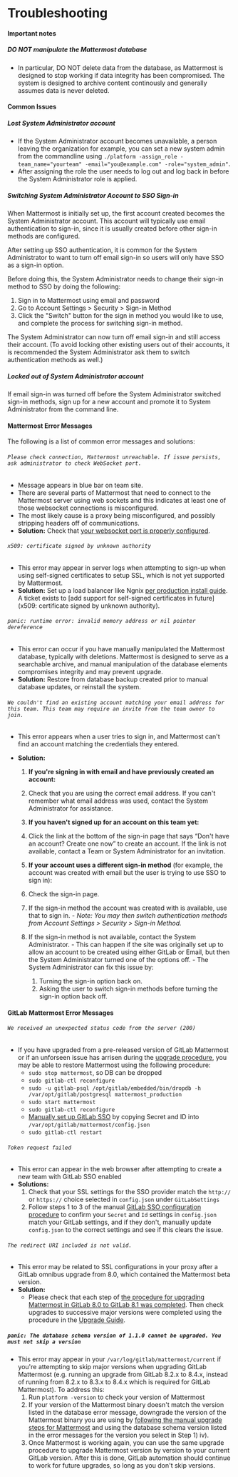 # Troubleshooting

#### Important notes

##### **DO NOT manipulate the Mattermost database**
  - In particular, DO NOT delete data from the database, as Mattermost is designed to stop working if data integrity has been compromised. The system is designed to archive content continously and generally assumes data is never deleted. 


#### Common Issues 

##### Lost System Administrator account
  - If the System Administrator account becomes unavailable, a person leaving the organization for example, you can set a new system admin from the commandline using `./platform -assign_role -team_name="yourteam" -email="you@example.com" -role="system_admin"`. 
  - After assigning the role the user needs to log out and log back in before the System Administrator role is applied.

##### Switching System Administrator Account to SSO Sign-in

When Mattermost is initially set up, the first account created becomes the System Administrator account. This account will typically use email authentication to sign-in, since it is usually created before other sign-in methods are configured. 

After setting up SSO authentication, it is common for the System Administrator to want to turn off email sign-in so users will only have SSO as a sign-in option. 

Before doing this, the System Administrator needs to change their sign-in method to SSO by doing the following:  
  1. Sign in to Mattermost using email and password
  2. Go to Account Settings > Security > Sign-in Method
  3. Click the "Switch" button for the sign in method you would like to use, and complete the process for switching sign-in method.
  
The System Administrator can now turn off email sign-in and still access their account. (To avoid locking other existing users out of their accounts, it is recommended the System Administrator ask them to switch authentication methods as well.)

##### Locked out of System Administrator account
If email sign-in was turned off before the System Administrator switched sign-in methods, sign up for a new account and promote it to System Administrator from the command line. 

#### Mattermost Error Messages

The following is a list of common error messages and solutions: 

###### `Please check connection, Mattermost unreachable. If issue persists, ask administrator to check WebSocket port.`
- Message appears in blue bar on team site. 
- There are several parts of Mattermost that need to connect to the Mattermost server using web sockets and this indicates at least one of those websocket connections is misconfigured. 
- The most likely cause is a proxy being misconfigured, and possibly stripping headers off of communications.
- **Solution:** Check that [your websocket port is properly configured](http://docs.mattermost.com/install/prod-ubuntu.html#set-up-nginx-server). 


###### `x509: certificate signed by unknown authority` 
  - This error may appear in server logs when attempting to sign-up when using self-signed certificates to setup SSL, which is not yet supported by Mattermost. 
  - **Solution:** Set up a load balancer like Ngnix [per production install guide](http://docs.mattermost.com/install/prod-debian.html#set-up-nginx-with-ssl-recommended). A ticket exists to [add support for self-signed certificates in future](x509: certificate signed by unknown authority). 

###### `panic: runtime error: invalid memory address or nil pointer dereference`
 - This error can occur if you have manually manipulated the Mattermost database, typically with deletions. Mattermost is designed to serve as a searchable archive, and manual manipulation of the database elements compromises integrity and may prevent upgrade. 
 - **Solution:** Restore from database backup created prior to manual database updates, or reinstall the system.

###### `We couldn't find an existing account matching your email address for this team. This team may require an invite from the team owner to join.`
- This error appears when a user tries to sign in, and Mattermost can't find an account matching the credentials they entered.
- **Solution:**

  1. **If you're signing in with email and have previously created an account:**
    1. Check that you are using the correct email address. If you can't remember what email address was used, contact the System Administrator for assistance.

  2. **If you haven't signed up for an account on this team yet:**
    1. Click the link at the bottom of the sign-in page that says “Don't have an account? Create one now” to create an account. If the link is not available, contact a Team or System Administrator for an invitation.

  3. **If your account uses a different sign-in method** (for example, the account was created with email but the user is trying to use SSO to sign in):
    1. Check the sign-in page.
    2. If the sign-in method the account was created with is available, use that to sign in. 
      - *Note: You may then switch authentication methods from Account Settings > Security > Sign-in Method.* 
    3. If the sign-in method is not available, contact the System Administrator.
      - This can happen if the site was originally set up to allow an account to be created using either GitLab or Email, but then the System Administrator turned one of the options off.
      - The System Administrator can fix this issue by:
          1. Turning the sign-in option back on.
          2. Asking the user to switch sign-in methods before turning the sign-in option back off.

#### GitLab Mattermost Error Messages
 
###### `We received an unexpected status code from the server (200)`

- If you have upgraded from a pre-released version of GitLab Mattermost or if an unforseen issue has arrisen during the [upgrade procedure](http://docs.mattermost.com/administration/upgrade.html), you may be able to restore Mattermost using the following procedure: 
  - `sudo stop mattermost`, so DB can be dropped 
  - `sudo gitlab-ctl reconfigure`
  - `sudo -u gitlab-psql /opt/gitlab/embedded/bin/dropdb -h /var/opt/gitlab/postgresql mattermost_production`
  - `sudo start mattermost`
  - `sudo gitlab-ctl reconfigure`
  - [Manually set up GitLab SSO](http://docs.mattermost.com/deployment/sso-gitlab.html) by copying Secret and ID into `/var/opt/gitlab/mattermost/config.json` 
  - `sudo gitlab-ctl restart`

###### `Token request failed`
 - This error can appear in the web browser after attempting to create a new team with GitLab SSO enabled
 - **Solutions:** 
   1. Check that your SSL settings for the SSO provider match the `http://` or `https://` choice selected in `config.json` under `GitLabSettings`
   2. Follow steps 1 to 3 of the manual [GitLab SSO configuration procedure](http://docs.mattermost.com/deployment/sso-gitlab.html) to confirm your `Secret` and `Id` settings in `config.json` match your GitLab settings, and if they don't, manually update `config.json` to the correct settings and see if this clears the issue. 

###### `The redirect URI included is not valid.`
  - This error may be related to SSL configurations in your proxy after a GitLab omnibus upgrade from 8.0, which contained the Mattermost beta version.
  - **Solution:** 
    - Please check that each step of [the procedure for upgrading Mattermost in GitLab 8.0 to GitLab 8.1 was completed](http://docs.mattermost.com/integrations/gitlab.html#upgrading-from-gitlab-mattermost-beta). Then check upgrades to successive major versions were completed using the procedure in the [Upgrade Guide](http://docs.mattermost.com/administration/upgrade.html).

##### `panic: The database schema version of 1.1.0 cannot be upgraded. You must not skip a version`
- This error may appear in your `/var/log/gitlab/mattermost/current` if you're attempting to skip major versions when upgrading GitLab Mattermost (e.g. running an upgrade from GitLab 8.2.x to 8.4.x, instead of running from 8.2.x to 8.3.x to 8.4.x which is required for GitLab Mattermost). To address this: 
    1. Run `platform -version` to check your version of Mattermost 
    2. If your version of the Mattermost binary doesn't match the version listed in the database error message, downgrade the version of the Mattermost binary you are using by [following the manual upgrade steps for Mattermost](http://docs.mattermost.com/administration/upgrade.htmle) and using the database schema version listed in the error messages for the version you select in Step 1) iv). 
    3. Once Mattermost is working again, you can use the same upgrade procedure to upgrade Mattermost version by version to your current GitLab version. After this is done, GitLab automation should continue to work for future upgrades, so long as you don't skip versions. 
